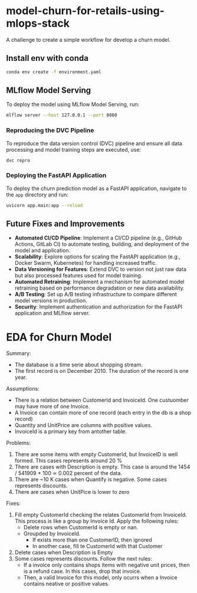 # model-churn-for-retails-using-mlops-stack
A challenge to create a simple workflow for develop a churn model. 

## Install env with conda
```bash
conda env create -f environment.yaml
```

## MLflow Model Serving
To deploy the model using MLflow Model Serving, run:
```bash
mlflow server --host 127.0.0.1 --port 8080
```

### Reproducing the DVC Pipeline
To reproduce the data version control (DVC) pipeline and ensure all data processing and model training steps are executed, use:
```bash
dvc repro
```

### Deploying the FastAPI Application
To deploy the churn prediction model as a FastAPI application, navigate to the `app` directory and run:
```bash
uvicorn app.main:app --reload
```

## Future Fixes and Improvements

- **Automated CI/CD Pipeline**: Implement a CI/CD pipeline (e.g., GitHub Actions, GitLab CI) to automate testing, building, and deployment of the model and application.
- **Scalability**: Explore options for scaling the FastAPI application (e.g., Docker Swarm, Kubernetes) for handling increased traffic.
- **Data Versioning for Features**: Extend DVC to version not just raw data but also processed features used for model training.
- **Automated Retraining**: Implement a mechanism for automated model retraining based on performance degradation or new data availability.
- **A/B Testing**: Set up A/B testing infrastructure to compare different model versions in production.
- **Security**: Implement authentication and authorization for the FastAPI application and MLflow server.


# EDA for Churn Model

Summary:
- The database is a time serie about shopping stream.
- The first record is on December 2010. The duration of the record is one year.

Assumptions:
- There is a relation between CustomerId and InvoiceId. One custuomber may have more of one Invoice.
- A Invoice can contain more of one record (each entry in the db is a shop record)
- Quantity and UnitPrice are columns with positive values.
- InvoiceId is a primary key from antother table. 

Problems:
1) There are some items with empty CustomerId, but InvoiceID is well formed. This cases represents around 20 %
2) There are cases with Description is empty. This case is around the 1454 / 541909 * 100 ≃ 0.002 percent of the data.
3) There are ~10 K cases when Quantify is negative. Some cases represents discounts.
4) There are cases when UnitPice is lower to zero
   

Fixes:
1) Fill empty CustomerId checking the relates CustomerId from InvoiceId. This process is like a group by Invoice Id. Apply the following rules:
   - Delete rows when CustomerId is empty or nan.
   - Groupded by InvoiceId.
       - If exists more than one CustomerID, then ignored
       - In another case, fill te CustomerId with that Customer
2) Delete cases when Description is Empty
3) Some cases represents discounts. Follow the next rules:
   - If a invoice only contains shops items with negative unit prices, then is a refund case. In this cases, drop that invoice.
   - Then, a valid Invoice for this model, only ocurrs when a Invoice contains neative or positive values. 